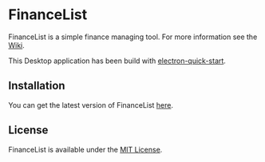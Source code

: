 # FinanceList

FinanceList is a simple finance managing tool. For more information see the [Wiki](https://github.com/Malte311/FinanceList-Desktop/wiki).

This Desktop application has been build with [electron-quick-start](https://github.com/electron/electron-quick-start).

## Installation

You can get the latest version of FinanceList [here](https://github.com/Malte311/FinanceList-Desktop/releases).

## License
FinanceList is available under the [MIT License](https://github.com/Malte311/FinanceList-Desktop/blob/master/LICENSE).
